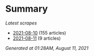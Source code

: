 # Summary
*Latest scrapes*
* [2021-08-10](https://github.com/nuuuwan/news_lk/blob/data/news_lk.2021-08-10.json) (155 articles)
* [2021-08-11](https://github.com/nuuuwan/news_lk/blob/data/news_lk.2021-08-11.json) (9 articles)

*Generated at 01:28AM, August 11, 2021*